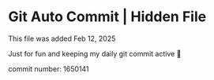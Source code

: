 # Git Auto Commit | Hidden File

This file was added Feb 12, 2025

Just for fun and keeping my daily git commit active 🤪

commit number: 1650141
